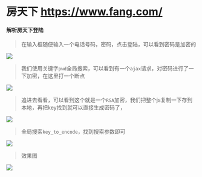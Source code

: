 # 房天下 https://www.fang.com/


#### 解析房天下登陆
> 在输入框随便输入一个电话号码，密码，点击登陆，可以看到密码是加密的

![](https://tva1.sinaimg.cn/large/0081Kckwly1gl69mlhae8j32390u0wow.jpg)


> 我们使用关键字`pwd`全局搜索，可以看到有一个`ajax`请求，对密码进行了一下加密，在这里打一个断点

![](https://tva1.sinaimg.cn/large/0081Kckwly1gl69oiw0uoj31n20u0dt5.jpg)

> 追进去看看，可以看到这个就是一个`RSA`加密，我们把整个js复制一下存到本地，再把key找到就可以直接生成密码了，

![](https://tva1.sinaimg.cn/large/0081Kckwly1gl69r1yidzj31ij0u0nag.jpg)

> 全局搜索`key_to_encode`，找到搜索参数即可

![](https://tva1.sinaimg.cn/large/0081Kckwly1gl69t3u93aj31ip0u04ez.jpg)

> 效果图

![](https://tva1.sinaimg.cn/large/0081Kckwly1gl69tvd3mgj31cu0mu0yi.jpg)

